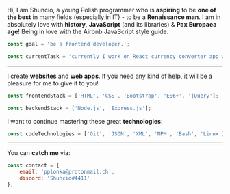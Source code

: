 Hi, I am Shuncio, a young Polish programmer who is **aspiring** to be **one of the best** in many fields (especially in IT) - to be a **Renaissance man**. I am in absolutely love with **history**, **JavaScript** (and its libraries) & **Pax Europaea age**! Being in love with the Airbnb JavaScript style guide.

```javascript
const goal = 'be a frontend developer.';
```

```javascript
const currentTask = 'currently I work on React currency converter app with usage of an external API';
```


---


I create **websites** and **web apps**. If you need any kind of help, it will be a pleasure for me to give it to you!
```javascript
const frontendStack = ['HTML', 'CSS', 'Bootstrap', 'ES6+', 'jQuery'];
```

```javascript
const backendStack = ['Node.js', 'Express.js'];
```

I want to continue mastering these great **technologies**:
```javascript
const codeTechnologies = ['Git', 'JSON', 'XML', 'NPM', 'Bash', 'Linux'];
```


---



You can **catch me** via:
```javascript
const contact = {
    email: 'pplonka@protonmail.ch',
    discord: 'Shuncio#4411'
};
```
